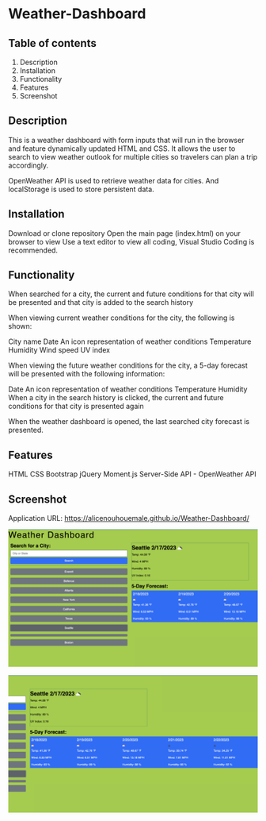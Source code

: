 # Weather-Dashboard

## Table of contents

1. Description
2. Installation
3. Functionality
4. Features
5. Screenshot

## Description

This is a weather dashboard with form inputs that will run in the browser and feature dynamically updated HTML and CSS. It allows the user to search to view weather outlook for multiple cities so travelers can plan a trip accordingly.

OpenWeather API is used to retrieve weather data for cities. And localStorage is used to store persistent data.

## Installation

Download or clone repository
Open the main page (index.html) on your browser to view
Use a text editor to view all coding, Visual Studio Coding is recommended.

## Functionality

When searched for a city, the current and future conditions for that city will be presented and that city is added to the search history

When viewing current weather conditions for the city, the following is shown:

City name
Date
An icon representation of weather conditions
Temperature
Humidity
Wind speed
UV index

When viewing the future weather conditions for the city, a 5-day forecast will be presented with the following information:

Date
An icon representation of weather conditions
Temperature
Humidity
When a city in the search history is clicked, the current and future conditions for that city is presented again

When the weather dashboard is opened, the last searched city forecast is presented.

## Features

HTML
CSS
Bootstrap
jQuery
Moment.js
Server-Side API - OpenWeather API

## Screenshot

Application URL: https://alicenouhouemale.github.io/Weather-Dashboard/

![Screenshot](./Assets/Screenshot%202023-02-17%20at%204.23.11%20PM.png)

![Screenshot](./Assets/Screenshot%202023-02-17%20at%204.23.29%20PM.png)
